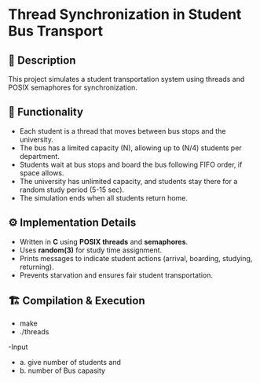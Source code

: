 # Thread Synchronization in Student Bus Transport 

## 📜 Description  
This project simulates a student transportation system using threads and POSIX semaphores for synchronization.  

## 🚌 Functionality  
- Each student is a thread that moves between bus stops and the university.  
- The bus has a limited capacity (N), allowing up to (N/4) students per department.  
- Students wait at bus stops and board the bus following FIFO order, if space allows.  
- The university has unlimited capacity, and students stay there for a random study period (5-15 sec).  
- The simulation ends when all students return home.  

## ⚙️ Implementation Details  
- Written in **C** using **POSIX threads** and **semaphores**.  
- Uses **random(3)** for study time assignment.   
- Prints messages to indicate student actions (arrival, boarding, studying, returning).  
- Prevents starvation and ensures fair student transportation.  

## 🏗️ Compilation & Execution  
  - make
  - ./threads
  
  
-Input
  - a. give number of students and 
  - b. number of Bus capasity 

